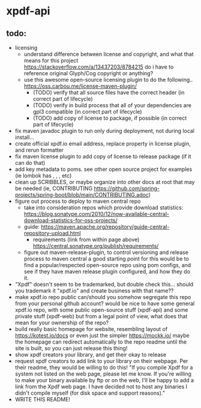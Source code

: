 # xpdf-api

## todo:
- licensing
  - understand difference between license and copyright, and what that means for this project https://stackoverflow.com/a/13437203/8784215
    do i have to reference original Glyph/Cog copyright or anything?
  - use this awesome open-source licensing plugin to do the following.. https://oss.carbou.me/license-maven-plugin/
    - (TODO) verify that all source files have the correct header (in correct part of lifecycle)
    - (TODO) verify in build process that all of your dependencies are gpl3 compatible (in correct part of lifecycle)
    - (TODO) add copy of license to package, if possible (in correct part of lifecycle)
- fix maven javadoc plugin to run only during deployment, not during local install...
- create official xpdf.io email address, replace property in license plugin, and rerun formatter
- fix maven license plugin to add copy of license to release package (if it can do that)
- add key metadata to poms. see other open source project for examples (ie lombok has <license>, <issue management>, <developers>, etc)
- clean up SCRIBBLES, or maybe organize into other docs at root that may be needed (ie, CONTRIBUTING https://github.com/spring-projects/spring-boot/blob/main/CONTRIBUTING.adoc)
- figure out process to deploy to maven central repo
  - take into consideration repos which provide download statistics: https://blog.sonatype.com/2010/12/now-available-central-download-statistics-for-oss-projects/
  - guide: https://maven.apache.org/repository/guide-central-repository-upload.html
    - requirements (link from within page above) https://central.sonatype.org/publish/requirements/ 
  - figure out maven-release-plugin, to control versioning and release process to maven central
    a good starting point for this would be to find a popular/respected open-source repo using pom configs, and see if they have maven release plugin configured, and how they do it.
- "Xpdf" doesn't seem to be trademarked, but double check this... should you trademark it "xpdf.io" and create business with that name??
- make xpdf.io repo public
  can/should you somehow segregate this repo from your personal github account?
  would be nice to have some general xpdf.io repo, with some public open-source stuff (xpdf-api) and some private stuff (xpdf-web)
  but from a legal point of view, what does that mean for your ownership of the repo?
- build really basic homepage for website, resembling layout of https://kotest.io/docs or even just the simpler https://mockk.io/
  maybe the homepage can redirect automatically to the repo readme until the site is built, so you can just release this thing!
- show xpdf creators your library, and get their okay to release
- request xpdf creators to add link to your library on their webpage. Per their readme, they would be willing to do this!
  "If you compile Xpdf for a system not listed on the web page, please
  let me know.  If you're willing to make your binary available by ftp
  or on the web, I'll be happy to add a link from the Xpdf web page.  I
  have decided not to host any binaries I didn't compile myself (for
  disk space and support reasons)."
- WRITE THIS README!
